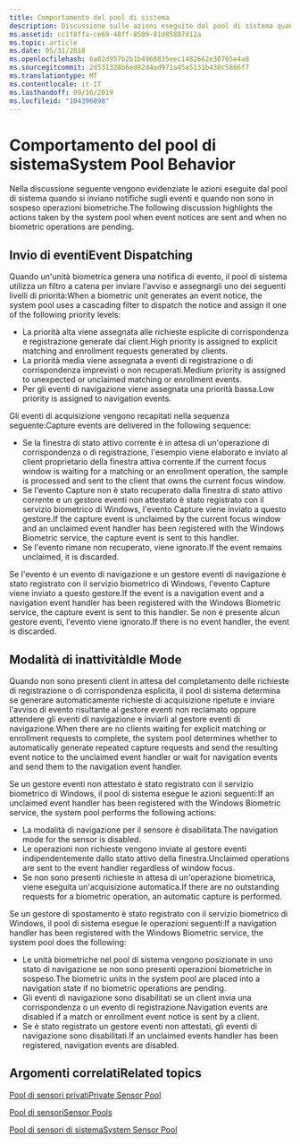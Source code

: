 ```yaml
---
title: Comportamento del pool di sistema
description: Discussione sulle azioni eseguite dal pool di sistema quando si inviano notifiche degli eventi e quando non sono in sospeso operazioni biometriche.
ms.assetid: cc1f8ffa-ce69-48ff-8509-81d85807d12a
ms.topic: article
ms.date: 05/31/2018
ms.openlocfilehash: 6a82d957b2b1b4968835eec1482662e30765e4a8
ms.sourcegitcommit: 2d531328b6ed82d4ad971a45a5131b430c5866f7
ms.translationtype: MT
ms.contentlocale: it-IT
ms.lasthandoff: 09/16/2019
ms.locfileid: "104396098"
---
```

# <a name="system-pool-behavior"></a><span data-ttu-id="54d64-103">Comportamento del pool di sistema</span><span class="sxs-lookup"><span data-stu-id="54d64-103">System Pool Behavior</span></span>

<span data-ttu-id="54d64-104">Nella discussione seguente vengono evidenziate le azioni eseguite dal pool di sistema quando si inviano notifiche sugli eventi e quando non sono in sospeso operazioni biometriche.</span><span class="sxs-lookup"><span data-stu-id="54d64-104">The following discussion highlights the actions taken by the system pool when event notices are sent and when no biometric operations are pending.</span></span>

## <a name="event-dispatching"></a><span data-ttu-id="54d64-105">Invio di eventi</span><span class="sxs-lookup"><span data-stu-id="54d64-105">Event Dispatching</span></span>

<span data-ttu-id="54d64-106">Quando un'unità biometrica genera una notifica di evento, il pool di sistema utilizza un filtro a catena per inviare l'avviso e assegnargli uno dei seguenti livelli di priorità:</span><span class="sxs-lookup"><span data-stu-id="54d64-106">When a biometric unit generates an event notice, the system pool uses a cascading filter to dispatch the notice and assign it one of the following priority levels:</span></span>

-   <span data-ttu-id="54d64-107">La priorità alta viene assegnata alle richieste esplicite di corrispondenza e registrazione generate dai client.</span><span class="sxs-lookup"><span data-stu-id="54d64-107">High priority is assigned to explicit matching and enrollment requests generated by clients.</span></span>
-   <span data-ttu-id="54d64-108">La priorità media viene assegnata a eventi di registrazione o di corrispondenza imprevisti o non recuperati.</span><span class="sxs-lookup"><span data-stu-id="54d64-108">Medium priority is assigned to unexpected or unclaimed matching or enrollment events.</span></span>
-   <span data-ttu-id="54d64-109">Per gli eventi di navigazione viene assegnata una priorità bassa.</span><span class="sxs-lookup"><span data-stu-id="54d64-109">Low priority is assigned to navigation events.</span></span>

<span data-ttu-id="54d64-110">Gli eventi di acquisizione vengono recapitati nella sequenza seguente:</span><span class="sxs-lookup"><span data-stu-id="54d64-110">Capture events are delivered in the following sequence:</span></span>

-   <span data-ttu-id="54d64-111">Se la finestra di stato attivo corrente è in attesa di un'operazione di corrispondenza o di registrazione, l'esempio viene elaborato e inviato al client proprietario della finestra attiva corrente.</span><span class="sxs-lookup"><span data-stu-id="54d64-111">If the current focus window is waiting for a matching or an enrollment operation, the sample is processed and sent to the client that owns the current focus window.</span></span>
-   <span data-ttu-id="54d64-112">Se l'evento Capture non è stato recuperato dalla finestra di stato attivo corrente e un gestore eventi non attestato è stato registrato con il servizio biometrico di Windows, l'evento Capture viene inviato a questo gestore.</span><span class="sxs-lookup"><span data-stu-id="54d64-112">If the capture event is unclaimed by the current focus window and an unclaimed event handler has been registered with the Windows Biometric service, the capture event is sent to this handler.</span></span>
-   <span data-ttu-id="54d64-113">Se l'evento rimane non recuperato, viene ignorato.</span><span class="sxs-lookup"><span data-stu-id="54d64-113">If the event remains unclaimed, it is discarded.</span></span>

<span data-ttu-id="54d64-114">Se l'evento è un evento di navigazione e un gestore eventi di navigazione è stato registrato con il servizio biometrico di Windows, l'evento Capture viene inviato a questo gestore.</span><span class="sxs-lookup"><span data-stu-id="54d64-114">If the event is a navigation event and a navigation event handler has been registered with the Windows Biometric service, the capture event is sent to this handler.</span></span> <span data-ttu-id="54d64-115">Se non è presente alcun gestore eventi, l'evento viene ignorato.</span><span class="sxs-lookup"><span data-stu-id="54d64-115">If there is no event handler, the event is discarded.</span></span>

## <a name="idle-mode"></a><span data-ttu-id="54d64-116">Modalità di inattività</span><span class="sxs-lookup"><span data-stu-id="54d64-116">Idle Mode</span></span>

<span data-ttu-id="54d64-117">Quando non sono presenti client in attesa del completamento delle richieste di registrazione o di corrispondenza esplicita, il pool di sistema determina se generare automaticamente richieste di acquisizione ripetute e inviare l'avviso di evento risultante al gestore eventi non reclamato oppure attendere gli eventi di navigazione e inviarli al gestore eventi di navigazione.</span><span class="sxs-lookup"><span data-stu-id="54d64-117">When there are no clients waiting for explicit matching or enrollment requests to complete, the system pool determines whether to automatically generate repeated capture requests and send the resulting event notice to the unclaimed event handler or wait for navigation events and send them to the navigation event handler.</span></span>

<span data-ttu-id="54d64-118">Se un gestore eventi non attestato è stato registrato con il servizio biometrico di Windows, il pool di sistema esegue le azioni seguenti:</span><span class="sxs-lookup"><span data-stu-id="54d64-118">If an unclaimed event handler has been registered with the Windows Biometric service, the system pool performs the following actions:</span></span>

-   <span data-ttu-id="54d64-119">La modalità di navigazione per il sensore è disabilitata.</span><span class="sxs-lookup"><span data-stu-id="54d64-119">The navigation mode for the sensor is disabled.</span></span>
-   <span data-ttu-id="54d64-120">Le operazioni non richieste vengono inviate al gestore eventi indipendentemente dallo stato attivo della finestra.</span><span class="sxs-lookup"><span data-stu-id="54d64-120">Unclaimed operations are sent to the event handler regardless of window focus.</span></span>
-   <span data-ttu-id="54d64-121">Se non sono presenti richieste in attesa di un'operazione biometrica, viene eseguita un'acquisizione automatica.</span><span class="sxs-lookup"><span data-stu-id="54d64-121">If there are no outstanding requests for a biometric operation, an automatic capture is performed.</span></span>

<span data-ttu-id="54d64-122">Se un gestore di spostamento è stato registrato con il servizio biometrico di Windows, il pool di sistema esegue le operazioni seguenti:</span><span class="sxs-lookup"><span data-stu-id="54d64-122">If a navigation handler has been registered with the Windows Biometric service, the system pool does the following:</span></span>

-   <span data-ttu-id="54d64-123">Le unità biometriche nel pool di sistema vengono posizionate in uno stato di navigazione se non sono presenti operazioni biometriche in sospeso.</span><span class="sxs-lookup"><span data-stu-id="54d64-123">The biometric units in the system pool are placed into a navigation state if no biometric operations are pending.</span></span>
-   <span data-ttu-id="54d64-124">Gli eventi di navigazione sono disabilitati se un client invia una corrispondenza o un evento di registrazione.</span><span class="sxs-lookup"><span data-stu-id="54d64-124">Navigation events are disabled if a match or enrollment event notice is sent by a client.</span></span>
-   <span data-ttu-id="54d64-125">Se è stato registrato un gestore eventi non attestati, gli eventi di navigazione sono disabilitati.</span><span class="sxs-lookup"><span data-stu-id="54d64-125">If an unclaimed events handler has been registered, navigation events are disabled.</span></span>

## <a name="related-topics"></a><span data-ttu-id="54d64-126">Argomenti correlati</span><span class="sxs-lookup"><span data-stu-id="54d64-126">Related topics</span></span>

<dl> <dt>

[<span data-ttu-id="54d64-127">Pool di sensori privati</span><span class="sxs-lookup"><span data-stu-id="54d64-127">Private Sensor Pool</span></span>](private-sensor-pool.md)
</dt> <dt>

[<span data-ttu-id="54d64-128">Pool di sensori</span><span class="sxs-lookup"><span data-stu-id="54d64-128">Sensor Pools</span></span>](sensor-pools.md)
</dt> <dt>

[<span data-ttu-id="54d64-129">Pool di sensori di sistema</span><span class="sxs-lookup"><span data-stu-id="54d64-129">System Sensor Pool</span></span>](system-sensor-pool.md)
</dt> </dl>

 

 




